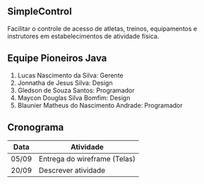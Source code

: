 ## SimpleControl
Facilitar o controle de acesso de atletas, treinos, equipamentos e instrutores em estabelecimentos de atividade física.


## Equipe Pioneiros Java
1. Lucas Nascimento da Silva: Gerente
2. Jonnatha de Jesus Silva: Design 
3. Gledson de Souza Santos: Programador
4. Maycon Douglas Silva Bomfim: Design 
5. Blaunier Matheus do Nascimento Andrade: Programador

## Cronograma
Data | Atividade
------------ | -------------
05/09 | Entrega do wireframe (Telas)
20/09 | Descrever atividade
